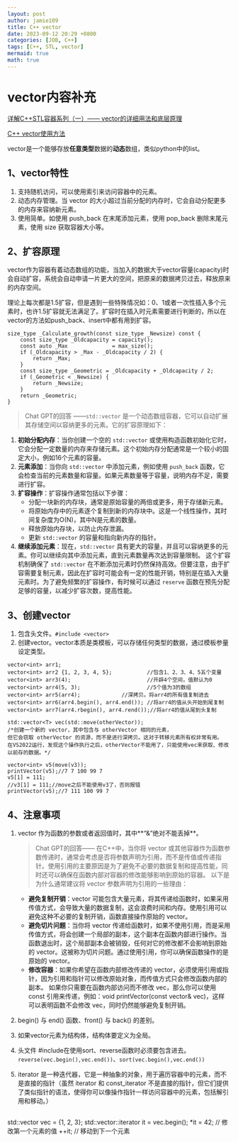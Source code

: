 ```yaml
---
layout: post
author: jamie109
title: C++ vector
date: 2023-09-12 20:29 +0800
categories: [JOB, C++]
tags: [C++, STL, vector]
mermaid: true
math: true
---
```


# vector内容补充

[详解C++STL容器系列（一）—— vector的详细用法和底层原理](https://blog.csdn.net/aruewds/article/details/117375364)

[C++ vector使用方法](https://www.w3cschool.cn/cpp/cpp-i6da2pq0.html)

vector是一个能够存放**任意类型**数据的**动态**数组，类似python中的list。

## 1、vector特性

1. 支持随机访问，可以使用索引来访问容器中的元素。
2. 动态内存管理。当 vector 的大小超过当前分配的内存时，它会自动分配更多的内存来容纳新元素。
3. 使用简单。如使用 push_back 在末尾添加元素，使用 pop_back 删除末尾元素，使用 size 获取容器大小等。
   
## 2、扩容原理

vector作为容器有着动态数组的功能，当加入的数据大于vector容量(capacity)时会自动扩容，系统会自动申请一片更大的空间，把原来的数据拷贝过去，释放原来的内存空间。

理论上每次都是1.5扩容，但是遇到一些特殊情况如：0、1或者一次性插入多个元素时，也许1.5扩容就无法满足了。扩容时在插入时元素需要进行判断的，所以在vector的方法如push_back、insert中都有用到扩容。

```
size_type _Calculate_growth(const size_type _Newsize) const {
    const size_type _Oldcapacity = capacity();
    const auto _Max              = max_size();
    if (_Oldcapacity > _Max - _Oldcapacity / 2) {
        return _Max; 
    }
    const size_type _Geometric = _Oldcapacity + _Oldcapacity / 2;
    if (_Geometric < _Newsize) {
        return _Newsize; 
    }
    return _Geometric;
}
```

>Chat GPT的回答
——`std::vector` 是一个动态数组容器，它可以自动扩展其存储空间以容纳更多的元素。它的扩容原理如下：
1. **初始分配内存**：当你创建一个空的 `std::vector` 或使用构造函数初始化它时，它会分配一定数量的内存来存储元素。这个初始内存分配通常是一个较小的固定大小，例如16个元素的容量。
2. **元素添加**：当你向 `std::vector` 中添加元素，例如使用 `push_back` 函数，它会检查当前的元素数量和容量。如果元素数量等于容量，说明内存不足，需要进行扩容。
3. **扩容操作**：扩容操作通常包括以下步骤：
   - 分配一块新的内存块，通常是原始容量的两倍或更多，用于存储新元素。
   - 将原始内存中的元素逐个复制到新的内存块中。这是一个线性操作，其时间复杂度为O(N)，其中N是元素的数量。
   - 释放原始内存块，以防止内存泄漏。
   - 更新 `std::vector` 的容量和指向新内存的指针。
4. **继续添加元素**：现在，`std::vector` 具有更大的容量，并且可以容纳更多的元素。你可以继续向其中添加元素，直到元素数量再次达到容量限制。
  这个扩容机制确保了 `std::vector` 在不断添加元素时仍然保持高效。但要注意，由于扩容需要复制元素，因此在扩容时可能会有一定的性能开销，特别是在插入大量元素时。为了避免频繁的扩容操作，有时候可以通过 `reserve` 函数在预先分配足够的容量，以减少扩容次数，提高性能。


## 3、创建vector

1. 包含头文件。`#include <vector>`
2. 创建vector。vector本质是类模板，可以存储任何类型的数据，通过模板参量设定类型。
   
```
vector<int> arr1;								
vector<int> arr2 {1, 2, 3, 4, 5};			//包含1、2、3、4、5五个变量
vector<int> arr3(4);						//开辟4个空间，值默认为0
vector<int> arr4(5, 3);						//5个值为3的数组
vector<int> arr5(arr4);				//深拷贝。将arr4的所有值复制进去
vector<int> arr6(arr4.begin(), arr4.end());	//将arr4的值从头开始到尾复制
vector<int> arr7(arr4.rbegin(), arr4.rend());//将arr4的值从尾到头复制

std::vector<T> vec(std::move(otherVector));
/*创建一个新的 vector，其中包含与 otherVector 相同的元素，
但它会窃取 otherVector 的资源，而不是进行深拷贝。这对于转移元素所有权非常有用。
在VS2022运行，发现这个操作执行之后，otherVector不能用了，只能使用vec来获取、修改以前存的数据。*/

vector<int> v5(move(v3));
printVector(v5);//7 7 100 99 7
v5[1] = 111;
//v3[1] = 111;//move之后不能使用v3了，否则报错
printVector(v5);//7 111 100 99 7

```

## 4、注意事项
1. vector 作为函数的参数或者返回值时，其中**“&”绝对不能丢掉**。
   
   >Chat GPT的回答——
   在C++中，当你将 vector 或其他容器作为函数参数传递时，通常会考虑是否将参数声明为引用，而不是传值或传递指针。使用引用的主要原因是为了避免不必要的数据复制和提高性能，同时还可以确保在函数内部对容器的修改能够影响到原始的容器。
   以下是为什么通常建议将 vector 参数声明为引用的一些理由：
   - **避免复制开销**：vector 可能包含大量元素，将其传递给函数时，如果采用传值方式，会导致大量的数据复制，这会浪费时间和内存。使用引用可以避免这种不必要的复制开销，函数直接操作原始的 vector。
   - **避免切片问题**：当你将 vector 传递给函数时，如果不使用引用，而是采用传值方式，将会创建一个局部的副本，这个副本在函数内部进行操作。当函数退出时，这个局部副本会被销毁，任何对它的修改都不会影响到原始的 vector。这被称为切片问题。通过使用引用，你可以确保函数操作的是原始的 vector。
   - **修改容器**：如果你希望在函数内部修改传递的 vector，必须使用引用或指针，因为引用和指针可以修改原始对象，而传值方式只会修改函数内部的副本。
   如果你只需要在函数内部访问而不修改 vec，那么你可以使用 const 引用来传递，例如：void printVector(const vector<int>& vec)，这样可以表明函数不会修改 vec，同时仍然能够避免复制开销。

2. begin() 与 end() 函数、front() 与 back() 的差别。
3. 如果vector元素为结构体，结构体要定义为全局。
4. 头文件 #include<algorithm>在使用sort、reverse函数时必须要包含进去。`reverse(vec.begin(),vec.end())`、`sort(vec.begin(),vec.end())`
5. iterator 是一种迭代器，它是一种抽象的对象，用于遍历容器中的元素，而不是直接的指针（虽然 iterator 和 const_iterator 不是直接的指针，但它们提供了类似指针的语法，使得你可以像操作指针一样访问容器中的元素，包括解引用和移动。）
   
   ```
std::vector<int> vec = {1, 2, 3};
std::vector<int>::iterator it = vec.begin();
*it = 42;  // 修改第一个元素的值
++it;      // 移动到下一个元素
   ```


